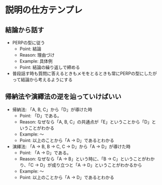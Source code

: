 # 説明の仕方テンプレ

## 結論から話す
- PERPの型に従う
  - Point: 結論
  - Reason: 理由づけ
  - Example: 具体例
  - Point: 結論の繰り返しで締める
- 普段話す時も質問に答えるときもメモをとるときも常にPERPの型にしたがって結論から考えるようにする

## 帰納法や演繹法の逆を辿っていけばいい
- 帰納法: 「A, B, C」から「D」が導けた時
  - Point: 「D」である。
  - Reason: なぜなら「A, B, C」の共通点が「E」ということから「D」ということがわかる
  - Example: 〜
  - Point: 以上のことから「A -> D」であるとわかる
- 演繹法: 「A -> B, B -> C, C -> D」から「A -> D」が導けた時
  - Point: 「A -> D」である。
  - Reason: なぜなら「A -> B」という時に、「B -> C」ということがわかり、「C -> D」が成り立つと「A -> D」ということがわかるから
  - Example: 〜
  - Point: 以上のことから「A -> D」であるとわかる
